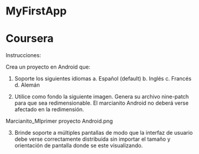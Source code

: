 # MyFirstApp
# Coursera


Instrucciones:

Crea un proyecto en Android que:

1. Soporte los siguientes idiomas
a. Español (default)
b. Inglés
c. Francés
d. Alemán

2. Utilice como fondo la siguiente imagen. Genera su archivo nine-patch para que sea redimensionable.
El marcianito Android no deberá verse afectado en la redimensión.

Marcianito_MIprimer proyecto Android.png

3. Brinde soporte a múltiples pantallas de modo que la interfaz de usuario debe verse correctamente distribuida sin
importar el tamaño y orientación de pantalla donde se este visualizando.
